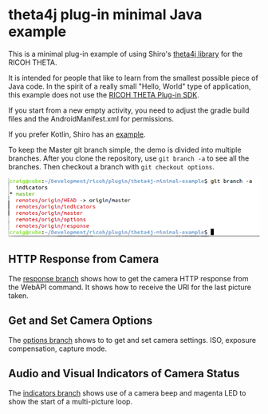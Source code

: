 # theta4j plug-in minimal Java example

This is a minimal plug-in example of using Shiro's 
[theta4j library](https://github.com/theta4j/theta-web-api) 
for the RICOH THETA.

It is intended for people that like to learn from the smallest possible
piece of Java code. In the spirit of a really small
"Hello, World" type of application, this example does not use the 
[RICOH THETA Plug-in SDK](https://github.com/ricohapi/theta-plugin-sdk).

If you start from a new empty activity, you need to adjust the 
gradle build files and the AndroidManifest.xml for permissions.

If you prefer Kotlin, Shiro has an [example](https://github.com/theta4j/theta-web-api/tree/master/plugin-example).

To keep the Master git branch simple, the demo is divided into 
multiple branches. After you clone the repository, use `git branch -a`
to see all the branches. Then checkout a branch with `git checkout options`.

![git screenshot](images/git-screen.png)


## HTTP Response from Camera
The [response branch](https://github.com/codetricity/theta4j-minimal-example/tree/response) shows how to get the camera HTTP response from the WebAPI command. It shows how to receive the URI for the last picture taken.

## Get and Set Camera Options
The [options branch](https://github.com/codetricity/theta4j-minimal-example/tree/options) shows to to get and set camera settings. ISO, exposure compensation, capture mode.

## Audio and Visual Indicators of Camera Status
The [indicators branch](https://github.com/codetricity/theta4j-minimal-example/tree/indicators)
shows use of a camera beep and magenta LED to show the start of a 
multi-picture loop.



